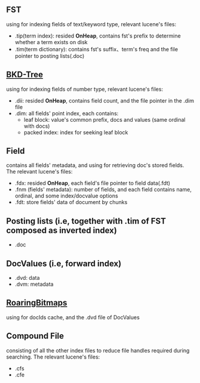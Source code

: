 ## FST 

using for indexing fields of text/keyword type, relevant lucene's files:
- .tip(term index): resided **OnHeap**, contains fst's prefix to determine whether a term exists on disk
- .tim(term dictionary): contains fst's suffix、term's freq and the file pointer to posting lists(.doc)

## [BKD-Tree](https://users.cs.duke.edu/~pankaj/publications/papers/bkd-sstd.pdf)

using for indexing fields of number type, relevant lucene's files:
- .dii: resided **OnHeap**, contains field count, and the file pointer in the .dim file
- .dim: all fields' point index, each contains: 
    - leaf block: value's common prefix, docs and values (same ordinal with docs)
    - packed index: index for seeking leaf block

## Field
contains all fields' metadata, and using for retrieving doc's stored fields. The relevant lucene's files:
- .fdx: resided **OnHeap**, each field's file pointer to field data(.fdt)
- .fnm (fields' metadata): number of fields, and each field contains name, ordinal, and some index/docvalue options
- .fdt: store fields' data of document by chunks

## Posting lists (i.e, together with .tim of FST composed as inverted index)
- .doc

## DocValues (i.e, forward index)
- .dvd: data
- .dvm: metadata

## [RoaringBitmaps](https://arxiv.org/pdf/1603.06549.pdf)
using for docIds cache, and the .dvd file of DocValues

## Compound File
consisting of all the other index files to reduce file handles required during searching. The relevant lucene's files:
- .cfs
- .cfe